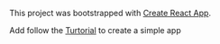 This project was bootstrapped with [Create React App](https://github.com/facebookincubator/create-react-app).

Add follow the [Turtorial](https://facebook.github.io/react/tutorial/tutorial.html#what-were-building) to create a simple app